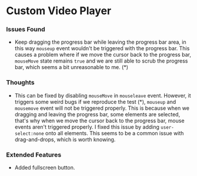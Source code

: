 # Custom Video Player

### Issues Found
* Keep dragging the progress bar while leaving the progress bar area, in this way `mouseup` event wouldn't be triggered with the progress bar. This causes a problem where if we move the cursor back to the progress bar, `mouseMove` state remains `true` and we are still able to scrub the progress bar, which seems a bit unreasonable to me. (*)

### Thoughts
* This can be fixed by disabling `mouseMove` in `mouseleave` event. However, it triggers some weird bugs if we reproduce the test (*), `mouseup` and `mousemove` event will not be triggered properly. This is because when we dragging and leaving the progress bar, some elements are selected, that's why when we move the cursor back to the progress bar, mouse events aren't triggered properly. I fixed this issue by adding `user-select:none` onto all elements. This seems to be a common issue with drag-and-drops, which is worth knowing.

### Extended Features
* Added fullscreen button.